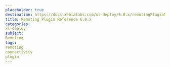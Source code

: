 ```yaml
---
placeholder: true
destination: https://docs.xebialabs.com/xl-deploy/6.0.x/remotingPluginManual.html
title: Remoting Plugin Reference 6.0.x
categories:
xl-deploy
subject:
Remoting
tags:
remoting
connectivity
plugin
---
```

